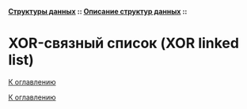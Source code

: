 **[Структуры данных](../../README.md#data-structures) :: [Описание структур данных](../../README.md#data-structures-descriptions) ::**
# XOR-связный список (XOR linked list)

<!--

-->

[К оглавлению](../../README.md#data-structures-descriptions)



[К оглавлению](../../README.md#data-structures-descriptions)
